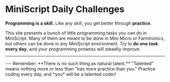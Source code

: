 # MiniScript Daily Challenges

**Programming is a skill.**  Like any skill, you get better through **practice**.

This site presents a bunch of little programming tasks you can do in MiniScript.  Many of them are meant to be done in Mini Micro or Farmtronics, but others can be done in any MiniScript environment.  Try to **do one task every day**, and your programming prowess will steadily improve.

---

<!-- DO NOT EDIT BELOW THIS LINE


DO NOT EDIT ABOVE THIS LINE --!>

---

Remember: **There is no such thing as natural talent.**  "Talented" means nothing more or less than "has more practice than you."  Practice coding every day, and *you* will be a talented coder!

